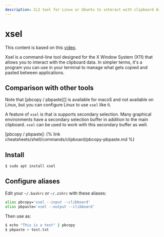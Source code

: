 ```yaml
---
description: CLI tool for Linux or Ubuntu to interact with clipboard data
---
```

# xsel

This content is based on this [video](https://www.youtube.com/watch?v=aMzdeZ8vGXQ).

Xsel is a command-line tool designed for the X Window System (X11) that allows you to interact with the clipboard data. In simpler terms, it's a program you can use in your terminal to manage what gets copied and pasted between applications.



## Comparison with other tools

Note that [pbcopy / pbpaste][] is available for macoS and not available on Linux, but you can configure Linux to use `xsel` like it.

A feature of `xsel` is that is supports secondary selection. Many graphical environments have a secondary selection buffer in addition to the main clipboard. `xsel` can be used to work with this secondary buffer as well.


[pbcopy / pbpaste]: {% link cheatsheets/shell/commands/clipboard/pbcopy-pbpaste.md %}


## Install

```sh
$ sudo apt install xsel
```


## Configure aliases


Edit your `~/.bashrc` or `~/.zshrc` with these aliases:

```sh
alias pbcopy='xsel --input --clibboard'
alias pbpaste='xsel --output --clibboard'
```

Then use as:

```sh
$ echo "This is a test" | pbcopy
$ pbpaste > test.txt
```
